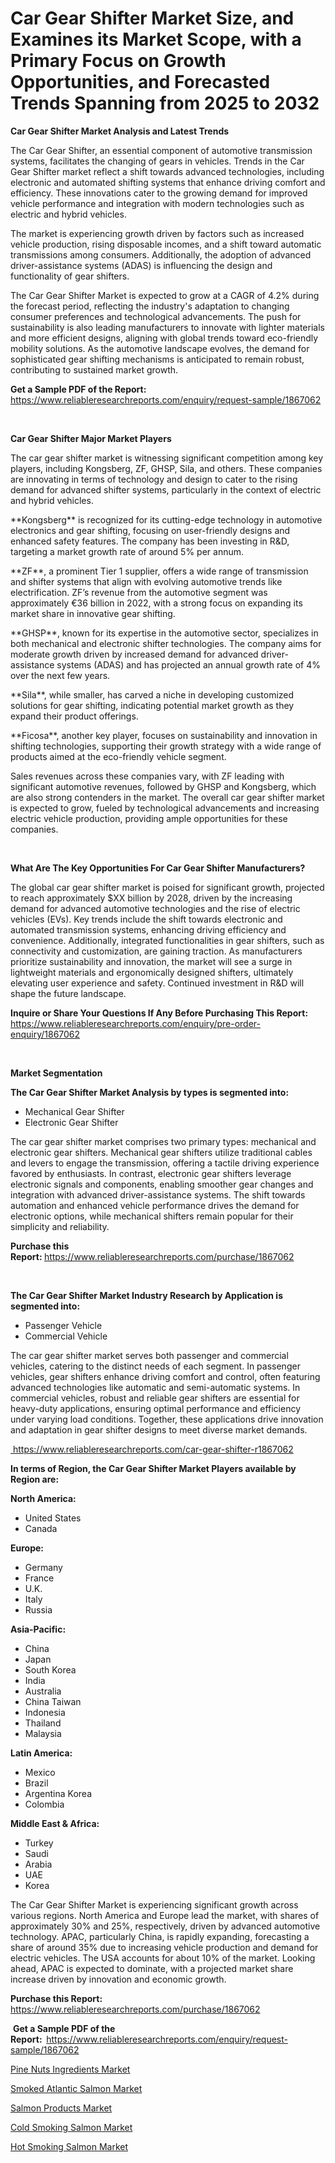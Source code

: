 <p><h1>Car Gear Shifter Market Size, and Examines its Market Scope, with a Primary Focus on Growth Opportunities, and Forecasted Trends Spanning from 2025 to 2032</h1></p><p><strong>Car Gear Shifter Market Analysis and Latest Trends</strong></p>
<p><p>The Car Gear Shifter, an essential component of automotive transmission systems, facilitates the changing of gears in vehicles. Trends in the Car Gear Shifter market reflect a shift towards advanced technologies, including electronic and automated shifting systems that enhance driving comfort and efficiency. These innovations cater to the growing demand for improved vehicle performance and integration with modern technologies such as electric and hybrid vehicles.</p><p>The market is experiencing growth driven by factors such as increased vehicle production, rising disposable incomes, and a shift toward automatic transmissions among consumers. Additionally, the adoption of advanced driver-assistance systems (ADAS) is influencing the design and functionality of gear shifters.</p><p>The Car Gear Shifter Market is expected to grow at a CAGR of 4.2% during the forecast period, reflecting the industry's adaptation to changing consumer preferences and technological advancements. The push for sustainability is also leading manufacturers to innovate with lighter materials and more efficient designs, aligning with global trends toward eco-friendly mobility solutions. As the automotive landscape evolves, the demand for sophisticated gear shifting mechanisms is anticipated to remain robust, contributing to sustained market growth.</p></p>
<p><strong>Get a Sample PDF of the Report:&nbsp;</strong> <a href="https://www.reliableresearchreports.com/enquiry/request-sample/1867062?utm_campaign=117&utm_medium=2&utm_source=Github&utm_content=ia&utm_term=07042025&utm_id=car-gear-shifter">https://www.reliableresearchreports.com/enquiry/request-sample/1867062</a></p>
<p>&nbsp;</p>
<p><strong>Car Gear Shifter Major Market Players</strong></p>
<p><p>The car gear shifter market is witnessing significant competition among key players, including Kongsberg, ZF, GHSP, Sila, and others. These companies are innovating in terms of technology and design to cater to the rising demand for advanced shifter systems, particularly in the context of electric and hybrid vehicles.</p><p>**Kongsberg** is recognized for its cutting-edge technology in automotive electronics and gear shifting, focusing on user-friendly designs and enhanced safety features. The company has been investing in R&D, targeting a market growth rate of around 5% per annum. </p><p>**ZF**, a prominent Tier 1 supplier, offers a wide range of transmission and shifter systems that align with evolving automotive trends like electrification. ZF’s revenue from the automotive segment was approximately €36 billion in 2022, with a strong focus on expanding its market share in innovative gear shifting.</p><p>**GHSP**, known for its expertise in the automotive sector, specializes in both mechanical and electronic shifter technologies. The company aims for moderate growth driven by increased demand for advanced driver-assistance systems (ADAS) and has projected an annual growth rate of 4% over the next few years.</p><p>**Sila**, while smaller, has carved a niche in developing customized solutions for gear shifting, indicating potential market growth as they expand their product offerings. </p><p>**Ficosa**, another key player, focuses on sustainability and innovation in shifting technologies, supporting their growth strategy with a wide range of products aimed at the eco-friendly vehicle segment. </p><p>Sales revenues across these companies vary, with ZF leading with significant automotive revenues, followed by GHSP and Kongsberg, which are also strong contenders in the market. The overall car gear shifter market is expected to grow, fueled by technological advancements and increasing electric vehicle production, providing ample opportunities for these companies.</p></p>
<p>&nbsp;</p>
<p><strong>What Are The Key Opportunities For Car Gear Shifter Manufacturers?</strong></p>
<p><p>The global car gear shifter market is poised for significant growth, projected to reach approximately $XX billion by 2028, driven by the increasing demand for advanced automotive technologies and the rise of electric vehicles (EVs). Key trends include the shift towards electronic and automated transmission systems, enhancing driving efficiency and convenience. Additionally, integrated functionalities in gear shifters, such as connectivity and customization, are gaining traction. As manufacturers prioritize sustainability and innovation, the market will see a surge in lightweight materials and ergonomically designed shifters, ultimately elevating user experience and safety. Continued investment in R&D will shape the future landscape.</p></p>
<p><strong>Inquire or Share Your Questions If Any Before Purchasing This Report:</strong> <a href="https://www.reliableresearchreports.com/enquiry/pre-order-enquiry/1867062?utm_campaign=117&utm_medium=2&utm_source=Github&utm_content=ia&utm_term=07042025&utm_id=car-gear-shifter">https://www.reliableresearchreports.com/enquiry/pre-order-enquiry/1867062</a></p>
<p>&nbsp;</p>
<p><strong>Market Segmentation</strong></p>
<p><strong>The Car Gear Shifter Market Analysis by types is segmented into:</strong></p>
<p><ul><li>Mechanical Gear Shifter</li><li>Electronic Gear Shifter</li></ul></p>
<p><p>The car gear shifter market comprises two primary types: mechanical and electronic gear shifters. Mechanical gear shifters utilize traditional cables and levers to engage the transmission, offering a tactile driving experience favored by enthusiasts. In contrast, electronic gear shifters leverage electronic signals and components, enabling smoother gear changes and integration with advanced driver-assistance systems. The shift towards automation and enhanced vehicle performance drives the demand for electronic options, while mechanical shifters remain popular for their simplicity and reliability.</p></p>
<p><strong>Purchase this Report:&nbsp;</strong><a href="https://www.reliableresearchreports.com/purchase/1867062?utm_campaign=117&utm_medium=2&utm_source=Github&utm_content=ia&utm_term=07042025&utm_id=car-gear-shifter">https://www.reliableresearchreports.com/purchase/1867062</a></p>
<p>&nbsp;</p>
<p><strong>The Car Gear Shifter Market Industry Research by Application is segmented into:</strong></p>
<p><ul><li>Passenger Vehicle</li><li>Commercial Vehicle</li></ul></p>
<p><p>The car gear shifter market serves both passenger and commercial vehicles, catering to the distinct needs of each segment. In passenger vehicles, gear shifters enhance driving comfort and control, often featuring advanced technologies like automatic and semi-automatic systems. In commercial vehicles, robust and reliable gear shifters are essential for heavy-duty applications, ensuring optimal performance and efficiency under varying load conditions. Together, these applications drive innovation and adaptation in gear shifter designs to meet diverse market demands.</p></p>
<p><a href="https://www.reliableresearchreports.com/car-gear-shifter-r1867062?utm_campaign=117&utm_medium=2&utm_source=Github&utm_content=ia&utm_term=07042025&utm_id=car-gear-shifter">&nbsp;https://www.reliableresearchreports.com/car-gear-shifter-r1867062</a></p>
<p><strong>In terms of Region, the Car Gear Shifter Market Players available by Region are:</strong></p>
<p>
    <p> <strong> North America: </strong>
        <ul>
            <li>United States</li>
            <li>Canada</li>
        </ul>
        </p> 
    <p> <strong> Europe: </strong>
        <ul>
            <li>Germany</li>
            <li>France</li>
            <li>U.K.</li>
            <li>Italy</li>
            <li>Russia</li>
        </ul>
        </p> 
    <p> <strong> Asia-Pacific: </strong>
        <ul>
            <li>China</li>
            <li>Japan</li>
            <li>South Korea</li>
            <li>India</li>
            <li>Australia</li>
            <li>China Taiwan</li>
            <li>Indonesia</li>
            <li>Thailand</li>
            <li>Malaysia</li>
        </ul>
        </p> 
    <p> <strong> Latin America: </strong>
        <ul>
            <li>Mexico</li>
            <li>Brazil</li>
            <li>Argentina Korea</li>
            <li>Colombia</li>
        </ul>
        </p> 
    <p> <strong> Middle East & Africa: </strong>
        <ul>
            <li>Turkey</li>
            <li>Saudi</li>
            <li>Arabia</li>
            <li>UAE</li>
            <li>Korea</li>
        </ul>
    </p>
    </p>
<p><p>The Car Gear Shifter Market is experiencing significant growth across various regions. North America and Europe lead the market, with shares of approximately 30% and 25%, respectively, driven by advanced automotive technology. APAC, particularly China, is rapidly expanding, forecasting a share of around 35% due to increasing vehicle production and demand for electric vehicles. The USA accounts for about 10% of the market. Looking ahead, APAC is expected to dominate, with a projected market share increase driven by innovation and economic growth.</p></p>
<p><strong>Purchase this Report: </strong><a href="https://www.reliableresearchreports.com/purchase/1867062?utm_campaign=117&utm_medium=2&utm_source=Github&utm_content=ia&utm_term=07042025&utm_id=car-gear-shifter">https://www.reliableresearchreports.com/purchase/1867062</a></p>
<p>&nbsp;<strong>Get a Sample PDF of the Report:&nbsp;&nbsp;</strong><a href="https://www.reliableresearchreports.com/enquiry/request-sample/1867062?utm_campaign=117&utm_medium=2&utm_source=Github&utm_content=ia&utm_term=07042025&utm_id=car-gear-shifter">https://www.reliableresearchreports.com/enquiry/request-sample/1867062</a></p>
<p><strong></strong></p>
<p><p><a href="https://github.com/jaquelynhasenaue8/Market-Research-Report-List-1/blob/main/pine-nuts-ingredients-market.md?utm_campaign=117&utm_medium=2&utm_source=Github&utm_content=ia&utm_term=07042025&utm_id=car-gear-shifter">Pine Nuts Ingredients Market</a></p><p><a href="https://github.com/memorirummy/Market-Research-Report-List-1/blob/main/smoked-atlantic-salmon-market.md?utm_campaign=117&utm_medium=2&utm_source=Github&utm_content=ia&utm_term=07042025&utm_id=car-gear-shifter">Smoked Atlantic Salmon Market</a></p><p><a href="https://github.com/alasmyayock/Market-Research-Report-List-1/blob/main/salmon-products-market.md?utm_campaign=117&utm_medium=2&utm_source=Github&utm_content=ia&utm_term=07042025&utm_id=car-gear-shifter">Salmon Products Market</a></p><p><a href="https://github.com/voetzeszuh/Market-Research-Report-List-1/blob/main/cold-smoking-salmon-market.md?utm_campaign=117&utm_medium=2&utm_source=Github&utm_content=ia&utm_term=07042025&utm_id=car-gear-shifter">Cold Smoking Salmon Market</a></p><p><a href="https://github.com/xanaanenkaly/Market-Research-Report-List-1/blob/main/hot-smoking-salmon-market.md?utm_campaign=117&utm_medium=2&utm_source=Github&utm_content=ia&utm_term=07042025&utm_id=car-gear-shifter">Hot Smoking Salmon Market</a></p></p>